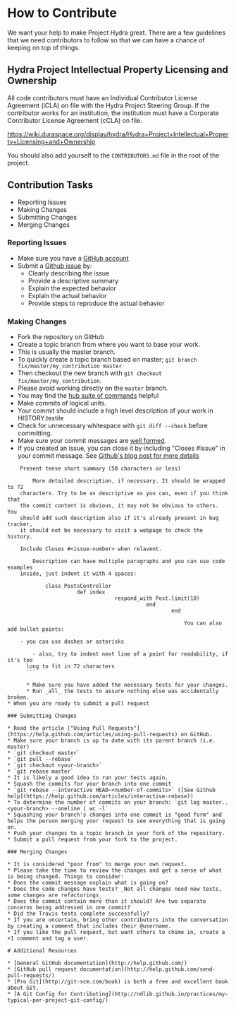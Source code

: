 # How to Contribute

We want your help to make Project Hydra great.
There are a few guidelines that we need contributors to follow so that we can have a chance of keeping on top of things.

## Hydra Project Intellectual Property Licensing and Ownership

All code contributors must have an Individual Contributor License Agreement (iCLA) on file with the Hydra Project Steering Group.
If the contributor works for an institution, the institution must have a Corporate Contributor License Agreement (cCLA) on file.

https://wiki.duraspace.org/display/hydra/Hydra+Project+Intellectual+Property+Licensing+and+Ownership

You should also add yourself to the `CONTRIBUTORS.md` file in the root of the project.

## Contribution Tasks

* Reporting Issues
* Making Changes
* Submitting Changes
* Merging Changes

### Reporting Issues

* Make sure you have a [GitHub account](https://github.com/signup/free)
* Submit a [Github issue](./issues) by:
  * Clearly describing the issue
  * Provide a descriptive summary
  * Explain the expected behavior
  * Explain the actual behavior
  * Provide steps to reproduce the actual behavior

### Making Changes

* Fork the repository on GitHub
* Create a topic branch from where you want to base your work.
* This is usually the master branch.
* To quickly create a topic branch based on master; `git branch fix/master/my_contribution master`
* Then checkout the new branch with `git checkout fix/master/my_contribution`.
* Please avoid working directly on the `master` branch.
* You may find the [hub suite of commands](https://github.com/defunkt/hub) helpful
* Make commits of logical units.
* Your commit should include a high level description of your work in HISTORY.textile 
* Check for unnecessary whitespace with `git diff --check` before committing.
* Make sure your commit messages are [well formed](http://tbaggery.com/2008/04/19/a-note-about-git-commit-messages.html).
* If you created an issue, you can close it by including "Closes #issue" in your commit message. See [Github's blog post for more details](https://github.com/blog/1386-closing-issues-via-commit-messages)

```
    Present tense short summary (50 characters or less)
	
	    More detailed description, if necessary. It should be wrapped to 72
    characters. Try to be as descriptive as you can, even if you think that
    the commit content is obvious, it may not be obvious to others. You
    should add such description also if it's already present in bug tracker,
    it should not be necessary to visit a webpage to check the history.

    Include Closes #<issue-number> when relavent.
	
	    Description can have multiple paragraphs and you can use code examples
    inside, just indent it with 4 spaces:
	
	        class PostsController
			          def index
					              respond_with Post.limit(10)
								            end
											        end
													
													    You can also add bullet points:

    - you can use dashes or asterisks
	
	    - also, try to indent next line of a point for readability, if it's too
      long to fit in 72 characters
	  ```
	  
	  * Make sure you have added the necessary tests for your changes.
	  * Run _all_ the tests to assure nothing else was accidentally broken.
* When you are ready to submit a pull request

### Submitting Changes

* Read the article ["Using Pull Requests"](https://help.github.com/articles/using-pull-requests) on GitHub.
* Make sure your branch is up to date with its parent branch (i.e. master)
* `git checkout master`
* `git pull --rebase`
* `git checkout <your-branch>`
* `git rebase master`
* It is likely a good idea to run your tests again.
* Squash the commits for your branch into one commit
* `git rebase --interactive HEAD~<number-of-commits>` ([See Github help](https://help.github.com/articles/interactive-rebase))
* To determine the number of commits on your branch: `git log master..<your-branch> --oneline | wc -l`
* Squashing your branch's changes into one commit is "good form" and helps the person merging your request to see everything that is going on.
* Push your changes to a topic branch in your fork of the repository.
* Submit a pull request from your fork to the project.

### Merging Changes

* It is considered "poor from" to merge your own request.
* Please take the time to review the changes and get a sense of what is being changed. Things to consider:
* Does the commit message explain what is going on?
* Does the code changes have tests? _Not all changes need new tests, some changes are refactorings_
* Does the commit contain more than it should? Are two separate concerns being addressed in one commit?
* Did the Travis tests complete successfully?
* If you are uncertain, bring other contributors into the conversation by creating a comment that includes their @username.
* If you like the pull request, but want others to chime in, create a +1 comment and tag a user.

# Additional Resources

* [General GitHub documentation](http://help.github.com/)
* [GitHub pull request documentation](http://help.github.com/send-pull-requests/)
* [Pro Git](http://git-scm.com/book) is both a free and excellent book about Git.
* [A Git Config for Contributing](http://ndlib.github.io/practices/my-typical-per-project-git-config/)